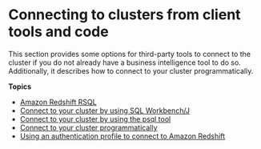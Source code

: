 # Connecting to clusters from client tools and code<a name="connecting-via-client-tools"></a>

This section provides some options for third\-party tools to connect to the cluster if you do not already have a business intelligence tool to do so\. Additionally, it describes how to connect to your cluster programmatically\. 

**Topics**
+ [Amazon Redshift RSQL](rsql-query-tool.md)
+ [Connect to your cluster by using SQL Workbench/J](connecting-using-workbench.md)
+ [Connect to your cluster by using the psql tool](connecting-from-psql.md)
+ [Connect to your cluster programmatically](connecting-in-code.md)
+ [Using an authentication profile to connect to Amazon Redshift](connecting-with-authentication-profiles.md)